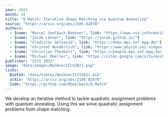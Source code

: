 ```yaml
---
year: 2021
month: 10
title: "Q-Match: Iterative Shape Matching via Quantum Annealing"
source: "https://arxiv.org/abs/2105.02878"
authors:
  - {name: "Marcel Seelbach Benkner", link: "https://www.vsa.informatik.uni-siegen.de/en/seelbach-marcel"}
  - {name: "Zorah Lähner", link: "https://zorah.github.io/"}
  - {name: "Vladislav Golyanik", link: "https://4dqv.mpi-inf.mpg.de/"}
  - {name: "Christof Wunderlich", link: "https://www.physik.uni-siegen.de/quantenoptik/arbeitsgruppe/cwunderlich/"}
  - {name: "Christian Theobalt", link: "https://people.mpi-inf.mpg.de/~theobalt/"}
  - {name: "Michael Moeller", link: "https://sites.google.com/site/michaelmoellermath"}
publisher: "ICCV 2021"
image: "data/images/BenknerICCV2021.png"
links:
  BibTeX: "data/bibtex/BenknerICCV2021.bib"
  arXiv: "https://arxiv.org/abs/2105.02878"
  Code: "https://github.com/MSeelbach/Q-Match"
---
```

We develop an iterative method to tackle quadratic assignment problems with quantum annealing. Using this we solve quadratic assignment problems from shape matching.
